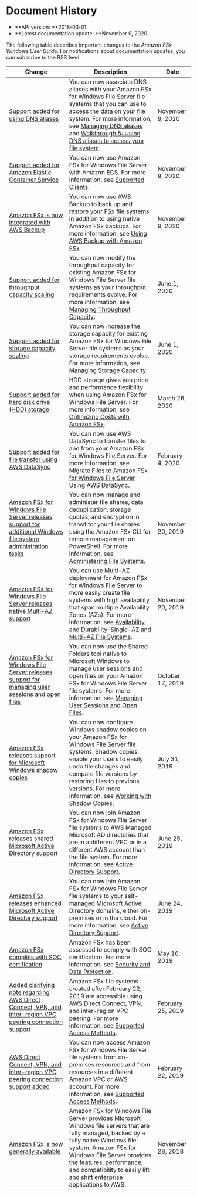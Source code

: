 # Document History<a name="doc-history"></a>
+ **API version: **2018\-03\-01
+ **Latest documentation update: **November 9, 2020

The following table describes important changes to the *Amazon FSx Windows User Guide*\. For notifications about documentation updates, you can subscribe to the RSS feed\.

| Change | Description | Date | 
| --- |--- |--- |
| [Support added for using DNS aliases](#doc-history) | You can now associate DNS aliases with your Amazon FSx for Windows File Server file systems that you can use to access the data on your file system\. For more information, see [Managing DNS aliases](https://docs.aws.amazon.com/fsx/latest/WindowsGuide/managing-dns-aliases.html) and [ Walkthrough 5: Using DNS aliases to access your file system](https://docs.aws.amazon.com/fsx/latest/WindowsGuide/walkthrough05-file-system-custom-CNAME.html)\. | November 9, 2020 | 
| [Support added for Amazon Elastic Container Service](#doc-history) | You can now use Amazon FSx for Windows File Server with Amazon ECS\. For more information, see [ Supported Clients](https://docs.aws.amazon.com/fsx/latest/WindowsGuide/supported-fsx-clients.html#supported-clients-fsx)\. | November 9, 2020 | 
| [Amazon FSx is now integrated with AWS Backup](#doc-history) | You can now use AWS Backup to back up and restore your FSx file systems in addition to using native Amazon FSx backups\. For more information, see [Using AWS Backup with Amazon FSx](https://docs.aws.amazon.com/fsx/latest/WindowsGuide/using-backups.html#aws-backup-and-fsx)\. | November 9, 2020 | 
| [Support added for throughput capacity scaling](#doc-history) | You can now modify the throughput capacity for existing Amazon FSx for Windows File Server file systems as your throughput requirements evolve\. For more information, see [Managing Throughput Capacity](https://docs.aws.amazon.com/fsx/latest/WindowsGuide/managing-throughput-capacity.html)\. | June 1, 2020 | 
| [Support added for storage capacity scaling](#doc-history) | You can now increase the storage capacity for existing Amazon FSx for Windows File Server file systems as your storage requirements evolve\. For more information, see [Managing Storage Capacity](https://docs.aws.amazon.com/fsx/latest/WindowsGuide/managing-storage-capacity.html)\. | June 1, 2020 | 
| [Support added for hard disk drive \(HDD\) storage](#doc-history) | HDD storage gives you price and performance flexibility when using Amazon FSx for Windows File Server\. For more information, see [ Optimizing Costs with Amazon FSx](https://docs.aws.amazon.com/fsx/latest/WindowsGuide/optimize-fsx-costs.html)\. | March 26, 2020 | 
| [Support added for file transfer using AWS DataSync](#doc-history) | You can now use AWS DataSync to transfer files to and from your Amazon FSx for Windows File Server\. For more information, see [Migrate Files to Amazon FSx for Windows File Server Using AWS DataSync](https://docs.aws.amazon.com/fsx/latest/WindowsGuide/migrate-files-to-fsx-datasync.html)\. | February 4, 2020 | 
| [Amazon FSx for Windows File Server releases support for additional Windows file system administration tasks](#doc-history) | You can now manage and administer file shares, data deduplication, storage quotas, and encryption in transit for your file shares using the Amazon FSx CLI for remote management on PowerShell\. For more information, see [Administering File Systems](https://docs.aws.amazon.com/fsx/latest/WindowsGuide/administering-file-systems.html)\. | November 20, 2019 | 
| [Amazon FSx for Windows File Server releases native Multi\-AZ support](#doc-history) | You can use Multi\-AZ deployment for Amazon FSx for Windows File Server to more easily create file systems with high availability that span multiple Availability Zones \(AZs\)\. For more information, see [Availability and Durability: Single\-AZ and Multi\-AZ File Systems](https://docs.aws.amazon.com/fsx/latest/WindowsGuide/high-availability-multiAZ.html)\. | November 20, 2019 | 
| [Amazon FSx for Windows File Server releases support for managing user sessions and open files](#doc-history) | You can now use the Shared Folders tool native to Microsoft Windows to manage user sessions and open files on your Amazon FSx for Windows File Server file systems\. For more information, see [Managing User Sessions and Open Files](https://docs.aws.amazon.com/fsx/latest/WindowsGuide/manage-sessions-and-files.html)\. | October 17, 2019 | 
| [Amazon FSx releases support for Microsoft Windows shadow copies](#doc-history) | You can now configure Windows shadow copies on your Amazon FSx for Windows File Server file systems\. Shadow copies enable your users to easily undo file changes and compare file versions by restoring files to previous versions\. For more information, see [Working with Shadow Copies](https://docs.aws.amazon.com/fsx/latest/WindowsGuide/shadow-copies-fsxW.html)\. | July 31, 2019 | 
| [Amazon FSx releases shared Microsoft Active Directory support ](#doc-history) | You can now join Amazon FSx for Windows File Server file systems to AWS Managed Microsoft AD directories that are in a different VPC or in a different AWS account than the file system\. For more information, see [Active Directory Support](https://docs.aws.amazon.com/fsx/latest/WindowsGuide/shared-mad.html)\. | June 25, 2019 | 
| [Amazon FSx releases enhanced Microsoft Active Directory support ](#doc-history) | You can now join Amazon FSx for Windows File Server file systems to your self\-managed Microsoft Active Directory domains, either on\-premises or in the cloud\. For more information, see [Active Directory Support](https://docs.aws.amazon.com/fsx/latest/WindowsGuide/aws-ad-integration-fsxW.html)\. | June 24, 2019 | 
| [Amazon FSx complies with SOC certification](#doc-history) | Amazon FSx has been assessed to comply with SOC certification\. For more information, see [Security and Data Protection](https://docs.aws.amazon.com/fsx/latest/WindowsGuide/what-is.html#security-considerations)\. | May 16, 2019 | 
| [Added clarifying note regarding AWS Direct Connect, VPN, and inter\-region VPC peering connection support](#doc-history) | Amazon FSx file systems created after February 22, 2019 are accessible using AWS Direct Connect, VPN, and inter\-region VPC peering\. For more information, see [Supported Access Methods](https://docs.aws.amazon.com/fsx/latest/WindowsGuide/support-fsx-clients.html#access-methods)\. | February 25, 2019 | 
| [AWS Direct Connect, VPN, and inter\-region VPC peering connection support added](#doc-history) | You can now access Amazon FSx for Windows File Server file systems from on\-premises resources and from resources in a different Amazon VPC or AWS account\. For more information, see [Supported Access Methods](https://docs.aws.amazon.com/fsx/latest/WindowsGuide/support-fsx-clients.html#access-methods)\. | February 22, 2019 | 
| [Amazon FSx is now generally available](#doc-history) | Amazon FSx for Windows File Server provides Microsoft Windows file servers that are fully managed, backed by a fully native Windows file system\. Amazon FSx for Windows File Server provides the features, performance, and compatibility to easily lift and shift enterprise applications to AWS\. | November 28, 2018 | 